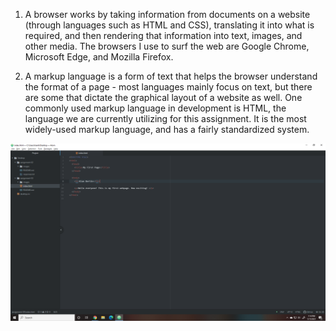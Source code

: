 1. A browser works by taking information from documents on a website (through languages such as HTML and CSS), translating it into what is required, and then rendering that information into text, images, and other media. The browsers I use to surf the web are Google Chrome, Microsoft Edge, and Mozilla Firefox.

2. A markup language is a form of text that helps the browser understand the format of a page - most languages mainly focus on text, but there are some that dictate the graphical layout of a website as well. One commonly used markup language in development is HTML, the language we are currently utilizing for this assignment. It is the most widely-used markup language, and has a fairly standardized system.

![My Screenshot](./images/screenshot.PNG)
